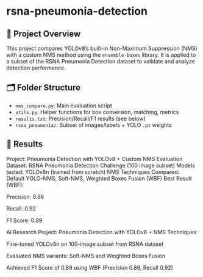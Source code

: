 # rsna-pneumonia-detection

## 📘 Project Overview

This project compares YOLOv8’s built-in Non-Maximum Suppression (NMS) with a custom NMS method using the `ensemble-boxes` library. It is applied to a subset of the RSNA Pneumonia Detection dataset to validate and analyze detection performance.

## 🗂️ Folder Structure

- `nms_compare.py`: Main evaluation script
- `utils.py`: Helper functions for box conversion, matching, metrics
- `results.txt`: Precision/Recall/F1 results (see below)
- `rsna_pneumonia/`: Subset of images/labels + YOLO `.pt` weights

## 🔎 Results

Project: Pneumonia Detection with YOLOv8 + Custom NMS Evaluation
Dataset: RSNA Pneumonia Detection Challenge (100 image subset)
Models tested: YOLOv8n (trained from scratch)
NMS Techniques Compared: Default YOLO-NMS, Soft-NMS, Weighted Boxes Fusion (WBF)
Best Result (WBF):

Precision: 0.86

Recall: 0.92

F1 Score: 0.89


AI Research Project: Pneumonia Detection with YOLOv8 + NMS Techniques

Fine-tuned YOLOv8n on 100-image subset from RSNA dataset

Evaluated NMS variants: Soft-NMS and Weighted Boxes Fusion

Achieved F1 Score of 0.89 using WBF (Precision 0.86, Recall 0.92)
